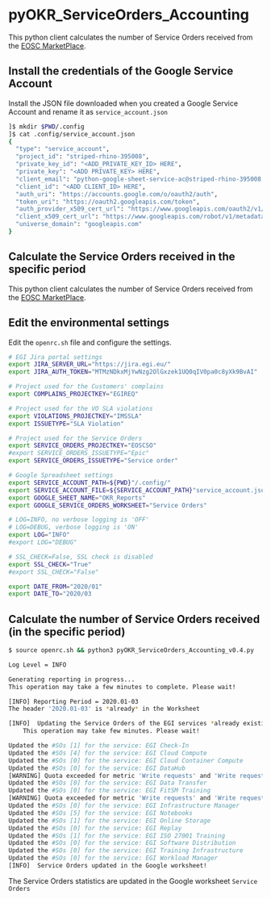 # pyOKR_ServiceOrders_Accounting

This python client calculates the number of Service Orders received from the [EOSC MarketPlace](https://marketplace.eosc-portal.eu/).

## Install the credentials of the Google Service Account

Install the JSON file downloaded when you created a Google Service Account and rename it as `service_account.json`

```bash
]$ mkdir $PWD/.config
]$ cat .config/service_account.json
{
  "type": "service_account",
  "project_id": "striped-rhino-395008",
  "private_key_id": "<ADD_PRIVATE_KEY_ID> HERE",
  "private_key": "<ADD PRIVATE_KEY> HERE",
  "client_email": "python-google-sheet-service-ac@striped-rhino-395008.iam.gserviceaccount.com",
  "client_id": "<ADD CLIENT_ID> HERE",
  "auth_uri": "https://accounts.google.com/o/oauth2/auth",
  "token_uri": "https://oauth2.googleapis.com/token",
  "auth_provider_x509_cert_url": "https://www.googleapis.com/oauth2/v1/certs",
  "client_x509_cert_url": "https://www.googleapis.com/robot/v1/metadata/x509/python-google-sheet-service-ac%40striped-rhino-395008.iam.gserviceaccount.com",
  "universe_domain": "googleapis.com"
}
```

## Calculate the Service Orders received in the specific period

This python client calculates the number of Service Orders received from the [EOSC MarketPlace](https://marketplace.eosc-portal.eu/).

## Edit the environmental settings

Edit the `openrc.sh` file and configure the settings.

```bash
# EGI Jira portal settings
export JIRA_SERVER_URL="https://jira.egi.eu/"
export JIRA_AUTH_TOKEN="MTMzNDkxMjYwNzg2OlGxzek1UQ0qIV0pa0c8yXk9BvAI"

# Project used for the Customers' complains
export COMPLAINS_PROJECTKEY="EGIREQ"

# Project used for the VO SLA violations
export VIOLATIONS_PROJECTKEY="IMSSLA"
export ISSUETYPE="SLA Violation"

# Project used for the Service Orders
export SERVICE_ORDERS_PROJECTKEY="EOSCSO"
#export SERVICE_ORDERS_ISSUETYPE="Epic"
export SERVICE_ORDERS_ISSUETYPE="Service order"

# Google Spreadsheet settings
export SERVICE_ACCOUNT_PATH=${PWD}"/.config/"
export SERVICE_ACCOUNT_FILE=${SERVICE_ACCOUNT_PATH}"service_account.json"
export GOOGLE_SHEET_NAME="OKR_Reports"
export GOOGLE_SERVICE_ORDERS_WORKSHEET="Service Orders"

# LOG=INFO, no verbose logging is 'OFF'
# LOG=DEBUG, verbose logging is 'ON'
export LOG="INFO"
#export LOG="DEBUG"

# SSL_CHECK=False, SSL check is disabled
export SSL_CHECK="True"
#export SSL_CHECK="False"

export DATE_FROM="2020/01"
export DATE_TO="2020/03
```

## Calculate the number of Service Orders received (in the specific period)

```bash
$ source openrc.sh && python3 pyOKR_ServiceOrders_Accounting_v0.4.py

Log Level = INFO

Generating reporting in progress...
This operation may take a few minutes to complete. Please wait!

[INFO] Reporting Period = 2020.01-03
The header '2020.01-03' is *already* in the Worksheet

[INFO]  Updating the Service Orders of the EGI services *already existing* in the worksheet in progress..
	This operation may take few minutes. Please wait!

Updated the #SOs [1] for the service: EGI Check-In
Updated the #SOs [4] for the service: EGI Cloud Compute
Updated the #SOs [0] for the service: EGI Cloud Container Compute
Updated the #SOs [0] for the service: EGI DataHub
[WARNING] Quota exceeded for metric 'Write requests' and 'Write requests per minute per user'
Updated the #SOs [0] for the service: EGI Data Transfer
Updated the #SOs [0] for the service: EGI FitSM Training
[WARNING] Quota exceeded for metric 'Write requests' and 'Write requests per minute per user'
Updated the #SOs [0] for the service: EGI Infrastructure Manager
Updated the #SOs [5] for the service: EGI Notebooks
Updated the #SOs [1] for the service: EGI Online Storage
Updated the #SOs [0] for the service: EGI Replay
Updated the #SOs [1] for the service: EGI ISO 27001 Training
Updated the #SOs [0] for the service: EGI Software Distribution
Updated the #SOs [0] for the service: EGI Training Infrastructure
Updated the #SOs [0] for the service: EGI Workload Manager
[INFO]  Service Orders updated in the Google worksheet!
```

The Service Orders statistics are updated in the Google worksheet `Service Orders`
